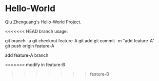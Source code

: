 # Hello-World
Qiu Zhenguang's Hello-World Project.

<<<<<<< HEAD
branch usage:

git branch -a
git checkout feature-A
git add
git commit -m "add feature-A"
git push origin feature-A

add feature-A branch


=======
modify in feature-B
>>>>>>> feature-B
